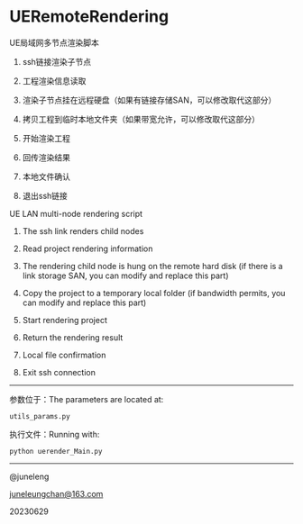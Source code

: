 # UERemoteRendering

UE局域网多节点渲染脚本

1. ssh链接渲染子节点

2. 工程渲染信息读取

3. 渲染子节点挂在远程硬盘（如果有链接存储SAN，可以修改取代这部分）

4. 拷贝工程到临时本地文件夹（如果带宽允许，可以修改取代这部分）

5. 开始渲染工程

6. 回传渲染结果

7. 本地文件确认

8. 退出ssh链接
   
   

UE LAN multi-node rendering script

1. The ssh link renders child nodes

2. Read project rendering information

3. The rendering child node is hung on the remote hard disk (if there is a link storage SAN, you can modify and replace this part)

4. Copy the project to a temporary local folder (if bandwidth permits, you can modify and replace this part)

5. Start rendering project

6. Return the rendering result

7. Local file confirmation

8. Exit ssh connection



---



参数位于：The parameters are located at:

```
utils_params.py
```

执行文件：Running with:

```
python uerender_Main.py
```



---



@juneleng 

juneleungchan@163.com

20230629
